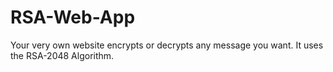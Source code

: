 # RSA-Web-App
Your very own website encrypts or decrypts any message you want. It uses the RSA-2048 Algorithm.
